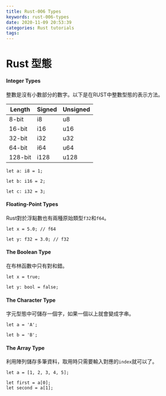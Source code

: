 ```yaml
---
title: Rust-006 Types
keywords: rust-006-types
date: 2020-11-09 20:53:39
categories: Rust tutorials
tags:
---
```

# Rust 型態
#### Integer Types
整數是沒有小數部分的數字。以下是在RUST中整數型態的表示方法。
<!-- more -->
| Length  | Signed | Unsigned |
| ------- | ------ | -------- |
| 8-bit   | i8     | u8       |
| 16-bit  | i16    | u16      |
| 32-bit  | i32    | u32      |
| 64-bit  | i64    | u64      |
| 128-bit | i128   | u128     |


```rust=
let a: i8 = 1;

let b: i16 = 2;

let c: i32 = 3;
```

#### Floating-Point Types
Rust對於浮點數也有兩種原始類型`f32`和`f64`。

```rust=
let x = 5.0; // f64

let y: f32 = 3.0; // f32
```

#### The Boolean Type
在布林函數中只有對和錯。
```rust=
let x = true;

let y: bool = false;
```

#### The Character Type
字元型態中可儲存一個字，如果一個以上就會變成字串。
```rust=
let a = 'A';

let b = 'B';
```

#### The Array Type
利用陣列儲存多筆資料，取用時只需要輸入對應的`index`就可以了。
```rust=
let a = [1, 2, 3, 4, 5];

let first = a[0];
let second = a[1];
```